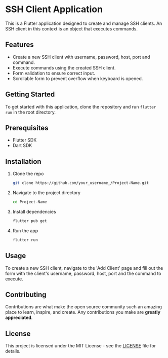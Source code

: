 # SSH Client Application

This is a Flutter application designed to create and manage SSH clients. An SSH client in this context is an object that executes commands.

## Features

- Create a new SSH client with username, password, host, port and command.
- Execute commands using the created SSH client.
- Form validation to ensure correct input.
- Scrollable form to prevent overflow when keyboard is opened.

## Getting Started

To get started with this application, clone the repository and run `flutter run` in the root directory.

## Prerequisites

- Flutter SDK
- Dart SDK

## Installation

1. Clone the repo
   ```sh
   git clone https://github.com/your_username_/Project-Name.git
2. Navigate to the project directory
   ```sh
   cd Project-Name
3. Install dependencies
    ```sh
    flutter pub get
4. Run the app
    ```sh
    flutter run
## Usage
To create a new SSH client, navigate to the 'Add Client' page and fill out the form with the client's username, password, host, port and the command to execute.

## Contributing
Contributions are what make the open source community such an amazing place to learn, inspire, and create. Any contributions you make are **greatly appreciated**.

## License

This project is licensed under the MIT License - see the [LICENSE](LICENSE) file for details.


